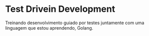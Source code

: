 # Test Drivein Development
Treinando desenvolvimento guiado por testes juntamente com uma linguagem que estou aprendendo, Golang.
